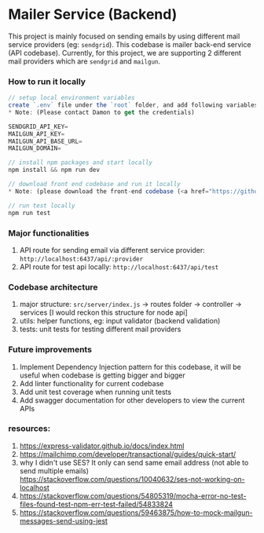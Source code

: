 # Mailer Service (Backend)

This project is mainly focused on sending emails by using different mail service providers (eg: `sendgrid`). This codebase is mailer back-end service (API codebase). Currently, for this project, we are supporting 2 different mail providers which are `sendgrid` and `mailgun`.


### How to run it locally

```js
// setup local environment variables
create `.env` file under the `root` folder, and add following variables inside `.env` file
* Note: (Please contact Damon to get the credentials)

SENDGRID_API_KEY=
MAILGUN_API_KEY=
MAILGUN_API_BASE_URL=
MAILGUN_DOMAIN=

// install npm packages and start locally
npm install && npm run dev

// download front end codebase and run it locally
* Note: (please download the front-end codebase (<a href="https://github.com/DamengRandom/mail-frontend" target="_blank">mail-frontend</a>) and run it locally)

// run test locally
npm run test
```


### Major functionalities

1. API route for sending email via different service provider: `http://localhost:6437/api/:provider`
2. API route for test api locally: `http://localhost:6437/api/test`


### Codebase architecture

1. major structure: `src/server/index.js` -> routes folder -> controller -> services [I would reckon this structure for node api]
2. utils: helper functions, eg: input validator (backend validation)
3. tests: unit tests for testing different mail providers


### Future improvements

1. Implement Dependency Injection pattern for this codebase, it will be useful when codebase is getting bigger and bigger
2. Add linter functionality for current codebase
3. Add unit test coverage when running unit tests
4. Add swagger documentation for other developers to view the current APIs


### resources:
1. https://express-validator.github.io/docs/index.html
2. https://mailchimp.com/developer/transactional/guides/quick-start/
3. why I didn't use SES? It only can send same email address (not able to send multiple emails)
https://stackoverflow.com/questions/10040632/ses-not-working-on-localhost
4. https://stackoverflow.com/questions/54805319/mocha-error-no-test-files-found-test-npm-err-test-failed/54833824
5. https://stackoverflow.com/questions/59463875/how-to-mock-mailgun-messages-send-using-jest
